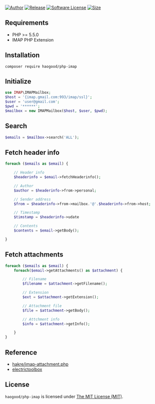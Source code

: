 [![Author](https://img.shields.io/badge/author-Benny-blue.svg?longCache=true&style=flat-square)](https://www.linkedin.com/in/benny-sun-%E5%AD%AB%E8%B1%AA-65663b100/)
[![Release](https://img.shields.io/badge/release-v1.0.0-blue.svg?longCache=true&style=flat-square)](https://github.com/Haogood/PHP-IMAP/tree/v1.0.0)
[![Software License](https://img.shields.io/badge/license-MIT-brightgreen.svg?style=flat-square)](LICENSE)
[![Size](https://img.shields.io/badge/size-19k-brightgreen.svg?longCache=true&style=flat-square)](https://github.com/Haogood/PHP-IMAP/archive/v1.0.0.zip)

## Requirements
- PHP >= 5.5.0
- IMAP PHP Extension

## Installation
```
composer require haogood/php-imap
```

## Initialize
```php
use IMAP\IMAPMailbox;
$host = '{imap.gmail.com:993/imap/ssl}';
$user = 'user@gmail.com';
$pwd = '******';
$mailbox = new IMAPMailbox($host, $user, $pwd);
```

## Search
```php
$emails = $mailbox->search('ALL');
```

## Fetch header info
```php
foreach ($emails as $email) {

    // Header info
    $headerinfo = $email->fetchHeaderinfo();

    // Author
    $author = $headerinfo->from->personal;

    // Sender address
    $from = $headerinfo->from->mailbox.'@'.$headerinfo->from->host;

    // Timestamp
    $timstamp = $headerinfo->udate

    // Contents
    $contents = $email->getBody();

}
```

## Fetch attachments
```php
foreach ($emails as $email) {
    foreach($email->getAttachments() as $attachment) {

        // Filename
        $filename = $attachment->getFilename();

        // Extension
        $ext = $attachment->getExtension();

        // Attachment file
        $file = $attachment->getBody();

        // Attchment info
        $info = $attachment->getInfo();

    }
}
```

## Reference
- [hakre/imap-attachment.php](https://gist.github.com/hakre/2363305)
- [electrictoolbox](https://www.electrictoolbox.com/extract-attachments-email-php-imap/)

License
------------
`haogood/php-imap` is licensed under [The MIT License (MIT)](LICENSE).
